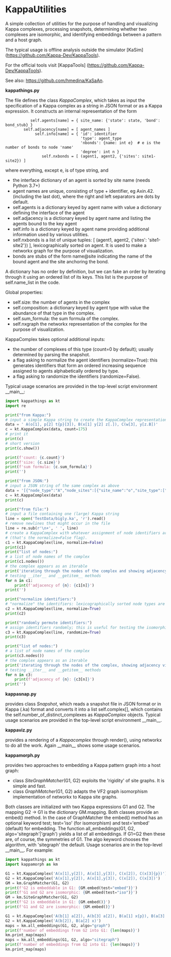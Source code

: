 # KappaUtilities
A simple collection of utilities for the purpose of handling and visualizing Kappa complexes, processing snapshots, determining whether two complexes are isomorphic, and identifying embeddings between a pattern and a host graph.

The typical usage is offline analysis outside the simulator [KaSim] (https://github.com/Kappa-Dev/KappaTools).

For the official tools visit [KappaTools] (https://github.com/Kappa-Dev/KappaTools).

See also: https://github.com/hmedina/KaSaAn.

**kappathings.py**

The file defines the class *KappaComplex*, which takes as input the specification of a Kappa complex as a string in JSON format or as a Kappa expression.
It constructs an internal representation of the form

               self.agents[name] = { site_name: {'state': state, 'bond': bond_stub} }
            self.adjacency[name] = [ agent_names ]
                 self.info[name] = { 'id': identifier
                                     'type': agent_type
                                     'nbonds': {name: int e}  # e is the number of bonds to node 'name'
                                     'degree': int n }
                    self.nxbonds = [ (agent1, agent2, {'sites': site1-site2}) ]

 where everything, except e, is of type string, and 
  * the interface dictionary of an agent is sorted by site name (needs Python 3.7+)            
  * agent names are unique, consisting of type + identifier, eg Axin.42. (including the last dot), where the right and left separators are dots by default.
  * self.agents is a dictionary keyed by agent name with value a dictionary defining the interface of the agent
  * self.adjacency is a dictionary keyed by agent name and listing the agents bound to the key agent
  * self.info is a dictionary keyed by agent name providing additional information used by various utilities.
  * self.nxbonds is a list of unique tuples: [ (agent1, agent2, {'sites': 'site1-site2'}) ], lexicographically sorted on agent. It is used to make a networkx graph for the purpose of visualization.
  * bonds are stubs of the form name@site indicating the name of the bound agent and the site anchoring the bond.
            
A dictionary has no order by definition, but we can fake an order by iterating through it using an ordered list of its keys. This list is the purpose of self.name_list in the code.

Global properties:
* self.size: the number of agents in the complex
* self.composition: a dictionary keyed by agent type with value the abundance of that type in the complex.
* self.sum_formula: the sum formula of the complex.
* self.nxgraph the networkx representation of the complex for the purpose of visualization.
            
KappaComplex takes optional additional inputs: 
  * the number of complexes of this type (count=0 by default); usually determined by parsing the snapshot.
  * a flag asking to normalize the agent identifiers (normalize=True): this generates identifiers that form an ordered increasing sequence assigned to agents alphabetically ordered by type.
  * a flag asking to randomize the identifiers (randomize=False).
  
 Typical usage scenarios are provided in the top-level script environment \_\_main\_\_:
```Python
import kappathings as kt
import re

print("from Kappa:")
# input a simple Kappa string to create the KappaComplex representation
data = ' A(o[1], p[2] t{p}[3]), B(x[1] y[2] z[.]), C(w[3], y[z.B])'
c = kt.KappaComplex(data, count=175)
# print it
print(c)
# short version
print(c.show())

print(f'count: {c.count}')
print(f'size: {c.size}')
print(f'sum formula: {c.sum_formula}')
print('')

print("from JSON:")
# input a JSON string of the same complex as above
data = '[{"node_type":"A","node_sites":[{"site_name":"o","site_type":["port",{"port_links":[[[0,1],0]],"port_states":[]}]},{"site_name":"p","site_type":["port",{"port_links":[[[0,1],1]],"port_states":[]}]},{"site_name":"t","site_type":["port",{"port_links":[[[0,2],0]],"port_states":["p"]}]}]},{"node_type":"B","node_sites":[{"site_name":"x","site_type":["port",{"port_links":[[[0,0],0]],"port_states":[]}]},{"site_name":"y","site_type":["port",{"port_links":[[[0,0],1]],"port_states":[]}]},{"site_name":"z","site_type":["port",{"port_links":[],"port_states":[]}]}]},{"node_type":"C","node_sites":[{"site_name":"w","site_type":["port",{"port_links":[[[0,0],2]],"port_states":[]}]}]}]'
c = kt.KappaComplex(data)
print(c)

print("from file:")
# input a file containing one (large) Kappa string
line = open('TestData/bigly.ka', 'r').read()
# remove newlines that might occur in the file
line = re.sub(r'\n+', ' ', line)
# create a KappaComplex with whatever assignment of node identifiers arises
# (that's the normalize=False flag).
c1 = kt.KappaComplex(line, normalize=False)
print(c1)
print("list of nodes:")
# a list of node names of the complex
print(c1.nodes())
# the complex appears as an iterable
print('iterating through the nodes of the complex and showing adjacency views')
# testing __iter__ and __getitem__ methods
for n in c1:
    print(f'adjacency of {n}: {c1[n]}')
print('')

print("normalize identifiers:")
# "normalize" the identifiers: lexicographically sorted node types are assigned successively increasing identifiers.
c2 = kt.KappaComplex(line, normalize=True)
print(c2)

print("randomly permute identifiers:")
# assign identifiers randomly; this is useful for testing the isomorphism implementation
c3 = kt.KappaComplex(line, randomize=True)
print(c3)

print("list of nodes:")
# a list of node names of the complex
print(c3.nodes())
# the complex appears as an iterable
print('iterating through the nodes of the complex, showing adjacency views')
# testing __iter__ and __getitem__ methods
for n in c3:
    print(f'adjacency of {n}: {c3[n]}')
print('')
```

**kappasnap.py**

provides class *Snapshot*, which reads a snapshot file in JSON format or in Kappa (.ka) format and converts it into a list self.complex[], which contains the self.number_of_distinct_complexes as *KappaComplex* objects.  Typical usage scenarios are provided in the top-level script environment \_\_main\_\_.

**kappaviz.py**

provides a rendering of a *Kappacomplex* through render(), using networkx to do all the work. Again \_\_main\_\_ shows some usage scenarios.

**kappamorph.py**

provides two approaches to embedding a Kappa pattern graph into a host graph:

* class *SiteGraphMatcher*(G1, G2) exploits the 'rigidity' of site graphs. It is simple and fast.
* class *GraphMatcher*(G1, G2) adapts the VF2 graph isomorphism implementation of networkx to Kappa site graphs. 

Both classes are initialized with two Kappa expressions G1 and G2. The mapping G2 -> G1 is the dictionary GM.mapping. Both classes provide an embed() method. In the case of GraphMatcher the embed() method has an optional keyword test; test='iso' (for isomorphism) and test='embed' (default) for embedding. The function all_embeddings(G1, G2, algo='sitegraph'|'graph') yields a list of all embeddings. If G1=G2 then these are, of course, the symmetries of G1. The algo keyword chooses the algorithm, with 'sitegraph' the default. Usage scenarios are in the top-level \_\_main\_\_. For example:

```Python
import kappathings as kt
import kappamorph as km

G1 = kt.KappaComplex('A(x[1],y[2]), A(x[1],y[3]), C(x[2]), C(x[3]{p})')
G2 = kt.KappaComplex('A(x[1],y[2]), A(x[1],y[3]), C(x[2]), C(x[3])')
GM = km.GraphMatcher(G1, G2)
print(f'G2 is embeddable in G1: {GM.embed(test="embed")}')
print(f'G1 and G2 are isomorphic: {GM.embed(test="iso")}')
GM = km.SiteGraphMatcher(G1, G2)
print(f'G2 is embeddable in G1: {GM.embed()}')
print(f'G1 and G2 are isomorphic: {GM.embed()}')

G1 = kt.KappaComplex('A(b[1] a[2]), A(b[3] a[2]), B(a[1] x{p}), B(a[3] x{u})')
G2 = kt.KappaComplex('A(b[2]), B(a[2] x)')
maps = km.all_embeddings(G1, G2, algo="graph")
print(f'number of embeddings from G2 into G1: {len(maps)}')
km.print_map(maps)
maps = km.all_embeddings(G1, G2, algo="sitegraph")
print(f'number of embeddings from G2 into G1: {len(maps)}')
km.print_map(maps)
```